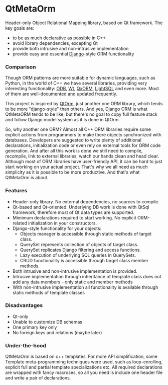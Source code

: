 QtMetaOrm
=========

Header-only Object Relational Mapping library, based on Qt framework. The key goals are: 
 - to be as much declarative as possible in C++
 - avoid library dependencies, excepting Qt
 - provide both intrusive and non-intrusive implementation
 - provide easy and essential [Django][]-style ORM functionality

[Django]: https://www.djangoproject.com/

### Comparison

Though ORM patterns are more suitable for dynamic languages, such as Python, in the world of C++ we have several 
libraries, providing very interesting functionality: [ODB][], [Wt][], [QxORM][], [LightSQL][] and even more. Most
of them are well-documented and updated frequently.

This project is inspired by [QtOrm][], just another one ORM library, which tends to be more "django-style" than others.
And yes, Django ORM is what QtMetaORM tends to be like, but there's no goal to copy full feature stack and follow
Django model system as it is done in QtOrm.

[ODB]: http://www.codesynthesis.com/products/odb/
[Wt]: http://www.webtoolkit.eu/wt
[QxORM]: http://www.qxorm.com/qxorm_en/home.html
[LightSQL]: http://sourceforge.net/projects/lightsql/
[QtOrm]:https://github.com/steckdenis/qtorm

So, why another one ORM?
Almost all C++ ORM libraries require some explicit actions from programmers to make there objects synchronized with 
databases. Developers are suggested to write plenty of additional declarations, initialization code or even rely on
external tools for ORM code generation. And after all this work is done we still need to compile, recompile, link
to external libraries, watch our hands clean and head clear. Although most of ORM libraries have user-friendly API,
it can be hard to just start working on your actual project. That's why we all need as much simplicity as it is possible
to be more productive. And that's what QtMetaOrm is about.

### Features
 - Header-only library. No external dependencies, no sources to compile.
 - Qt-based and Qt-oriented. Underlying DB work is done with QtSql framework, therefore most of Qt data types are supported.
 - Mimimum declarations required to start working. No explicit ORM-related initialization in your constructors.
 - Django-style functionality for your objects:
    - Objects manager is accessible through static methods of target class.
    - QuerySet represents collection of objects of target class.
    - QuerySet replicates Django filtering and access functions.
    - Lazy execution of underlying SQL queries in QuerySets.
    - CRUD functionality is accessible through target class member methods.
 - Both intrusive and non-intrusive implementation is provided.
 - Intrusive implementation through inheritance of template class does not add any data members - only static and member methods
 - With non-intrusive implementation all functionality is available through static methods of template classes

### Disadvantages
 - Qt-only
 - Unable to customize DB schemas
 - One primary key only
 - No foreign keys and relations (maybe later)

### Under-the-hood
QtMetaOrm is based on c++ templates. For more API simplification, some Template meta-programming techniques were used, 
such as loop-enrolling, explicit full and partial template specializations etc. All required declarations are wrapped
with fancy macroses, so all you need is include one header file and write a pair of declarations.

 
 
  


